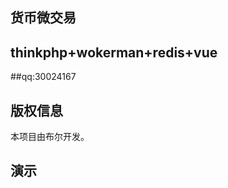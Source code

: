 ## 货币微交易

## thinkphp+wokerman+redis+vue

##qq:30024167
 
## 版权信息

本项目由布尔开发。

## 演示

<img data-toggle="fancybox" data-fancybox-group="gallery" href="http://yun.topthink.com/Uploads/Editor/2017-06-28/59533629e819e.png" src="http://yun.topthink.com/Uploads/Editor/2017-06-28/59533629e819e.png" alt="">


<img data-toggle="fancybox" data-fancybox-group="gallery" href="http://yun.topthink.com/Uploads/Editor/2017-06-28/5953368b00695.png" src="http://yun.topthink.com/Uploads/Editor/2017-06-28/5953368b00695.png" alt="">


 <img data-toggle="fancybox" data-fancybox-group="gallery" href="http://yun.topthink.com/Uploads/Editor/2017-06-28/5953363ca5419.png" src="http://yun.topthink.com/Uploads/Editor/2017-06-28/5953363ca5419.png" alt="">
 
<img data-toggle="fancybox" data-fancybox-group="gallery" href="http://yun.topthink.com/Uploads/Editor/2017-06-28/5953364936330.png" src="http://yun.topthink.com/Uploads/Editor/2017-06-28/5953364936330.png" alt="">
 



